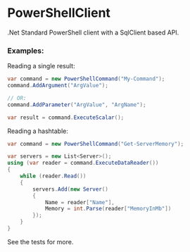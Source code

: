 # PowerShellClient
.Net Standard PowerShell client with a SqlClient based API.


### Examples:

Reading a single result:
```csharp
var command = new PowerShellCommand("My-Command");
command.AddArgument("ArgValue");

// OR:
command.AddParameter("ArgValue", "ArgName");

var result = command.ExecuteScalar();
```

Reading a hashtable:
```csharp
var command = new PowerShellCommand("Get-ServerMemory");

var servers = new List<Server>();
using (var reader = command.ExecuteDataReader())
{
	while (reader.Read())
	{
		servers.Add(new Server()
		{
			Name = reader["Name"],
			Memory = int.Parse(reader["MemoryInMb"])
		});
	}
}
```

See the tests for more.